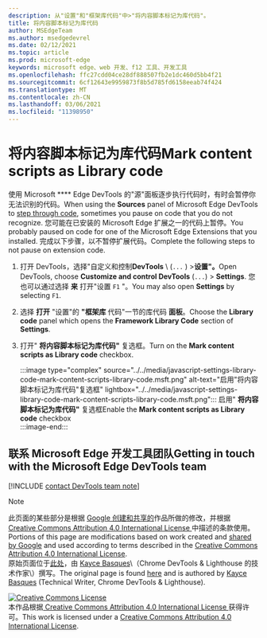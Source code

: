 ```yaml
---
description: 从"设置"和"框架库代码"中>"将内容脚本标记为库代码"。
title: 将内容脚本标记为库代码
author: MSEdgeTeam
ms.author: msedgedevrel
ms.date: 02/12/2021
ms.topic: article
ms.prod: microsoft-edge
keywords: microsoft edge、web 开发、f12 工具、开发工具
ms.openlocfilehash: ffc27cdd04ce28df888507fb2e1dc460d5bb4f21
ms.sourcegitcommit: 6cf12643e9959873f8b5d785fd6158eeab74f424
ms.translationtype: MT
ms.contentlocale: zh-CN
ms.lasthandoff: 03/06/2021
ms.locfileid: "11398950"
---
```

<!-- Copyright Kayce Basques 

   Licensed under the Apache License, Version 2.0 (the "License");
   you may not use this file except in compliance with the License.
   You may obtain a copy of the License at

       https://www.apache.org/licenses/LICENSE-2.0

   Unless required by applicable law or agreed to in writing, software
   distributed under the License is distributed on an "AS IS" BASIS,
   WITHOUT WARRANTIES OR CONDITIONS OF ANY KIND, either express or implied.
   See the License for the specific language governing permissions and
   limitations under the License.  -->

# <a name="mark-content-scripts-as-library-code"></a><span data-ttu-id="b2286-104">将内容脚本标记为库代码</span><span class="sxs-lookup"><span data-stu-id="b2286-104">Mark content scripts as Library code</span></span>  

<span data-ttu-id="b2286-105">使用 Microsoft \*\*\*\* Edge DevTools 的"[][DevToolsJavascriptStepThroughCode]源"面板逐步执行代码时，有时会暂停你无法识别的代码。</span><span class="sxs-lookup"><span data-stu-id="b2286-105">When using the **Sources** panel of Microsoft Edge DevTools to [step through code][DevToolsJavascriptStepThroughCode], sometimes you pause on code that you do not recognize.</span></span>  <span data-ttu-id="b2286-106">您可能在已安装的 Microsoft Edge 扩展之一的代码上暂停。</span><span class="sxs-lookup"><span data-stu-id="b2286-106">You probably paused on code for one of the Microsoft Edge Extensions that you installed.</span></span>  <span data-ttu-id="b2286-107">完成以下步骤，以不暂停扩展代码。</span><span class="sxs-lookup"><span data-stu-id="b2286-107">Complete the following steps to not pause on extension code.</span></span>  

1.  <span data-ttu-id="b2286-108">打开 DevTools，选择"自定义和控制**DevTools** \ (`...` \) >**设置"。**</span><span class="sxs-lookup"><span data-stu-id="b2286-108">Open DevTools, choose **Customize and control DevTools** \(`...`\) > **Settings**.</span></span>  <span data-ttu-id="b2286-109">您也可以通过选择 **来** 打开"设置 `F1` "。</span><span class="sxs-lookup"><span data-stu-id="b2286-109">You may also open **Settings** by selecting `F1`.</span></span>  

1.  <span data-ttu-id="b2286-110">选择 **打开** "设置"的 **"框架库** 代码"一节的库代码 **面板**。</span><span class="sxs-lookup"><span data-stu-id="b2286-110">Choose the **Library code** panel which opens the **Framework Library Code** section of **Settings**.</span></span>  
1.  <span data-ttu-id="b2286-111">打开" **将内容脚本标记为库代码"** 复选框。</span><span class="sxs-lookup"><span data-stu-id="b2286-111">Turn on the **Mark content scripts as Library code** checkbox.</span></span>  
    
    :::image type="complex" source="../../media/javascript-settings-library-code-mark-content-scripts-library-code.msft.png" alt-text="启用"将内容脚本标记为库代码"复选框" lightbox="../../media/javascript-settings-library-code-mark-content-scripts-library-code.msft.png":::
       <span data-ttu-id="b2286-113">启用" **将内容脚本标记为库代码"** 复选框</span><span class="sxs-lookup"><span data-stu-id="b2286-113">Enable the **Mark content scripts as Library code** checkbox</span></span>  
    :::image-end:::  
    
## <a name="getting-in-touch-with-the-microsoft-edge-devtools-team"></a><span data-ttu-id="b2286-114">联系 Microsoft Edge 开发工具团队</span><span class="sxs-lookup"><span data-stu-id="b2286-114">Getting in touch with the Microsoft Edge DevTools team</span></span>  

[!INCLUDE [contact DevTools team note](../../includes/contact-devtools-team-note.md)]  

<!-- links -->  

[DevToolsJavascriptStepThroughCode]: ../index.md#step-4-step-through-the-code "步骤 4：逐步完成代码 - 开始在 Microsoft Edge DevTools |Microsoft Docs"  

> [!NOTE]
> <span data-ttu-id="b2286-116">此页面的某些部分是根据 [Google 创建和共享的][GoogleSitePolicies]作品所做的修改，并根据[ Creative Commons Attribution 4.0 International License ][CCA4IL]中描述的条款使用。</span><span class="sxs-lookup"><span data-stu-id="b2286-116">Portions of this page are modifications based on work created and [shared by Google][GoogleSitePolicies] and used according to terms described in the [Creative Commons Attribution 4.0 International License][CCA4IL].</span></span>  
> <span data-ttu-id="b2286-117">原始页面位于[此处](https://developers.google.com/web/tools/chrome-devtools/javascript/guides/blackbox-chrome-extension-scripts)，由 [Kayce Basques][KayceBasques]\（Chrome DevTools \& Lighthouse 的技术作家\）撰写。</span><span class="sxs-lookup"><span data-stu-id="b2286-117">The original page is found [here](https://developers.google.com/web/tools/chrome-devtools/javascript/guides/blackbox-chrome-extension-scripts) and is authored by [Kayce Basques][KayceBasques] \(Technical Writer, Chrome DevTools \& Lighthouse\).</span></span>  

[![Creative Commons License][CCby4Image]][CCA4IL]  
<span data-ttu-id="b2286-119">本作品根据[ Creative Commons Attribution 4.0 International License ][CCA4IL]获得许可。</span><span class="sxs-lookup"><span data-stu-id="b2286-119">This work is licensed under a [Creative Commons Attribution 4.0 International License][CCA4IL].</span></span>  

[CCA4IL]: https://creativecommons.org/licenses/by/4.0  
[CCby4Image]: https://i.creativecommons.org/l/by/4.0/88x31.png  
[GoogleSitePolicies]: https://developers.google.com/terms/site-policies  
[KayceBasques]: https://developers.google.com/web/resources/contributors/kaycebasques  
